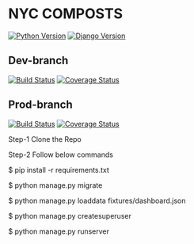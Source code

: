 # NYC COMPOSTS  

[![Python Version](https://img.shields.io/badge/python-3.7-brightgreen.svg)](https://python.org)
[![Django Version](https://img.shields.io/badge/django-3.2-brightgreen.svg)](https://djangoproject.com)
  
## Dev-branch  
[![Build Status](https://app.travis-ci.com/gcivil-nyu-org/INET-Monday-Spring2023-Team-4.svg?branch=develop)](https://app.travis-ci.com/gcivil-nyu-org/INET-Monday-Spring2023-Team-4)
[![Coverage Status](https://coveralls.io/repos/github/gcivil-nyu-org/INET-Monday-Spring2023-Team-4/badge.svg?branch=develop)](https://coveralls.io/github/gcivil-nyu-org/INET-Monday-Spring2023-Team-4?branch=develop)
  
  
## Prod-branch  
[![Build Status](https://app.travis-ci.com/gcivil-nyu-org/INET-Monday-Spring2023-Team-4.svg?branch=main)](https://app.travis-ci.com/gcivil-nyu-org/INET-Monday-Spring2023-Team-4)
[![Coverage Status](https://coveralls.io/repos/github/gcivil-nyu-org/INET-Monday-Spring2023-Team-4/badge.svg?branch=main)](https://coveralls.io/github/gcivil-nyu-org/INET-Monday-Spring2023-Team-4?branch=main)
  
Step-1
Clone the Repo

Step-2
Follow below commands 

$ pip install -r requirements.txt

$ python manage.py migrate

$ python manage.py loaddata fixtures/dashboard.json

$ python manage.py createsuperuser

$ python manage.py runserver
